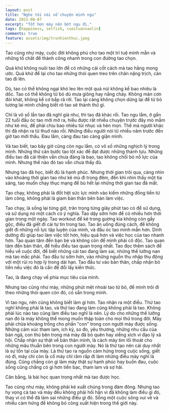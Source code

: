 ```yaml
---
layout: post
title: "Nghe tôi nói về chuyện mình ngu"
date: 2021-08-07
excerpt: "Tốt hơn mày nên bớt ngu đi."
tags: [happiness, selfish, cuoituanxaolin]
comments: true
feature: assets/img/tronhienthuc.jpeg
---
```


Tao cũng như mày, cuộc đời không phú cho tao một trí tuệ minh mẫn và những tố chất để thành công nhanh trong con đường tao chọn. 
 
Quá khứ không nuôi tao lớn để có những cái cốt cách mà tao hằng mong ước. Quá khứ để lại cho tao những thói quen treo trên chân nặng trịch, cản tao đi lên.
 
Dù, tao có thể không ngại khó leo lên một quả núi không kể bao nhiêu là dốc. Tao có thể không từ bỏ dù mưa giông hay nắng cháy. Không màn cơn đói khát, không kể cơ bắp rã rời. Tao lại càng không chọn dừng lại để từ bỏ tương lai mình chẳng biết rõ tao sẽ thành thứ gì.
 
Chỉ là vô số lần tao đã nghĩ giá như, thì tao đã khác rồi. Tao ngu lắm, ở gần 22 tuổi đầu óc tao mới mở ra, hiểu được rất nhiều chuyện trước đây mò mẫm như kẻ mù, để phải chịu bao nhiêu tủi nhục và hèn mọn. Thế mà người khác thì đã nhận ra từ thuở nào rồi. Những điều người nói từ nhiều năm trước đến giờ tao mới thấu. Đau lắm, càng đau tao càng giận mình.
 
Và tao biết, tao bây giờ cũng còn ngu lắm, có vô số những nghịch lý trong mình. Những thứ cản bước tao lột xác để đạt được những thành tựu. Những điều tao đã cải thiện vẫn chưa đáng là bao, tao không chối bỏ nỗ lực của mình. Nhưng thế nào đó tao vẫn chưa thấy đủ.
 
Nhưng tao đã học, biết đủ là hạnh phúc. Nhưng thời gian trôi qua, càng nhìn vào khoảng thời gian tao như kẻ mù đi trong đêm, đến khi nhìn thấy một tia sáng, tao muốn chạy thục mạng để bù hết lại những thời gian tao đã mất. 
 
Tạo chạy, không phải là đốt hệt sức lực mình vào kiếm những đồng tiền từ làm công, không phải là giam bản thân bên bàn làm việc.
 
Tao chạy, là sống lại từng giờ, trân trọng từng giây phút tao có để sử dụng, và sử dụng nó một cách có ý nghĩa. Tao dậy sớm hơn để có nhiều hơn thời gian trong một ngày. Tao workout để kẻ trong gương kia không còn gầy gộc, điều đã giết đi cái tự tin trong tao. Tao ăn uống đúng cách, để không giết đi những nỗ lực tập luyện của mình, và đầu óc tao minh mẫn hơn. Dinh dưỡng đủ giúp tao làm việc tốt hơn, hiệu quả hơn và việc học của tao nhanh hơn. Tao quan tâm đến bạn bè và không còn để mình phải cô độc. Tao quan tâm đến bản thân, để hiểu điều tao quan trọng nhất. Tao đọc thêm sách để hiểu về cuộc đời, để biết những cái tao đang làm sai, những thế lưỡng nan mà tao mắc phải. Tao đầu tư sớm hơn, vào những nguồn thu nhập thụ động với một rủi ro hợp lý trong dài hạn. Tao đầu tư vào bản thân, chấp nhận bỏ tiền nếu việc đó là cần để đổi lấy kiến thức. 
 
Tao, là đang chạy về phía mục tiêu của mình.
 
Nhưng tao cũng như mày, những phút mệt nhoài tao từ bỏ, để mình trôi đi theo những thói quen còn đó, có sẵn trong mình. 
 
Vì tao ngu, nên cũng không biết làm gì hơn. Tao nhận ra một điều. Thứ tao nghĩ không phải là tao, và thứ tao đang làm cũng không phải là tao. Không phải lúc nào tao cũng làm điều tao nghĩ là nên. Lý do cho những thế lưỡng nan đó là mày không thể mong muốn thập toàn cho mọi thứ trong đời. Mày phải chừa khoảng trống cho phần "con" trong con người mày được sống. Những cảm xúc tham lam, ích kỷ, so đo, yêu thương, những nhu cầu của bản ngã, con thú bên trong mà mày đã bỏ quên hay xiềng xích vì đạo lý xã hội. Chấp nhận sự thật về bản thân mình, là cách mày tìm lối thoát cho những mâu thuẫn bên trong con người mày. Nó là thứ tạo nên cái duy nhất là sự tồn tại của mày. Là thứ tạo ra nguồn cảm hứng trong cuộc sống, giết nó đi, mày chỉ còn là cổ máy chỉ răm rắp đi làm những điều mày nghĩ là đúng. Cũng chẳng còn gì làm mày thật sự hạnh phúc hay buồn đau, cuộc sống cũng chẳng có gì hơn tiền bạc, tham lam và sợ hãi.
 
Cân bằng, là bài học quan trọng nhất mà tao được học.

Tao cũng như mày, không phải kẻ xuất chúng trong đám đông. Nhưng tao hy vọng cả tao và mày đều không phải hối hận vì đã không làm điều gì đó, thay vì có thể đã làm sai những điều gì đó. Sống một cuộc sông vui vẽ và nhiều cảm hứng để không bỏ công xuất hiện trong thế giới này.
 

 
